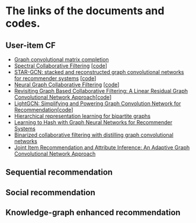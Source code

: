 # The links of the documents and codes. 


## User-item CF

* [Graph convolutional matrix completion](https://www.kdd.org/kdd2018/files/deep-learning-day/DLDay18_paper_32.pdf) 
* [Spectral Collaborative Filtering](https://dl.acm.org/doi/abs/10.1145/3240323.3240343) [[code](https://github.com/lzheng21/SpectralCF)]
* [STAR-GCN: stacked and reconstructed graph convolutional networks for recommender systems](https://dl.acm.org/citation.cfm?id=3367634) [[code](https://github.com/jennyzhang0215/STAR-GCN)]
* [Neural Graph Collaborative Filtering](https://dl.acm.org/doi/abs/10.1145/3331184.3331267) [[code](https://github.com/xiangwang1223/neural_graph_collaborative_filtering)]
* [Revisiting Graph Based Collaborative Filtering: A Linear Residual Graph Convolutional Network Approach](https://www.aaai.org/ojs/index.php/AAAI/article/view/5330)[[code](https://github.com/newlei/LR-GCCF)]
* [LightGCN: Simplifying and Powering Graph Convolution Network for Recommendation](https://arxiv.org/abs/2002.02126)[[code](https://github.com/gusye1234/LightGCN-PyTorch)]
* [Hierarchical representation learning for bipartite graphs](https://www.ijcai.org/Proceedings/2019/0398.pdf)
* [Learning to Hash with Graph Neural Networks for Recommender Systems](https://dl.acm.org/doi/abs/10.1145/3366423.3380266)
* [Binarized collaborative filtering with distilling graph convolutional networks](https://www.ijcai.org/Proceedings/2019/0667.pdf)
* [ Joint Item Recommendation and Attribute Inference: An Adaptive Graph Convolutional Network Approach](https://arxiv.org/abs/2005.12021)


## Sequential recommendation

## Social recommendation

## Knowledge-graph enhanced recommendation